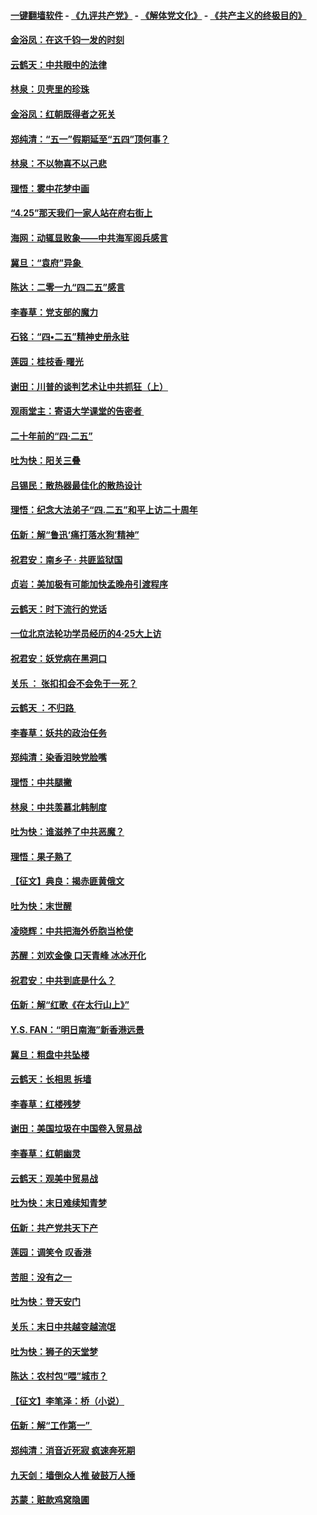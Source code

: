 #### [一键翻墙软件](https://github.com/gfw-breaker/nogfw/blob/master/README.md?t=04291537) -  [《九评共产党》](https://github.com/gfw-breaker/9ping.md?t=04291537) - [《解体党文化》](https://github.com/gfw-breaker/jtdwh.md?t=04291537) - [《共产主义的终极目的》](https://github.com/gfw-breaker/gczydzjmd.md?t=04291537)

#### [金浴凤：在这千钧一发的时刻](../pages/nsc993/n11222047.md?t=04291537) 

#### [云鹤天：中共眼中的法律](../pages/nsc993/n11221943.md?t=04291537) 

#### [林泉：贝壳里的珍珠](../pages/nsc993/n11217073.md?t=04291537) 

#### [金浴凤：红朝既得者之死关](../pages/nsc993/n11217063.md?t=04291537) 

#### [郑纯清：“五一”假期延至“五四”顶何事？](../pages/nsc993/n11217000.md?t=04291537) 

#### [林泉：不以物喜不以己悲](../pages/nsc993/n11216987.md?t=04291537) 

#### [理悟：雾中花梦中画](../pages/nsc993/n11213846.md?t=04291537) 

#### [“4.25”那天我们一家人站在府右街上](../pages/nsc993/n11210435.md?t=04291537) 

#### [海网：动辄显败象——中共海军阅兵感言](../pages/nsc993/n11212147.md?t=04291537) 

#### [冀旦：“袁府”异象 ](../pages/nsc993/n11211996.md?t=04291537) 

#### [陈达：二零一九“四二五”感言](../pages/nsc993/n11211971.md?t=04291537) 

#### [李春草：党支部的魔力](../pages/nsc993/n11211722.md?t=04291537) 

#### [石铭：“四•二五”精神史册永驻](../pages/nsc993/n11210585.md?t=04291537) 

#### [莲园：桂枝香‧曙光](../pages/nsc993/n11210371.md?t=04291537) 

#### [谢田：川普的谈判艺术让中共抓狂（上）](../pages/nsc993/n11209038.md?t=04291537) 

#### [观雨堂主：寄语大学课堂的告密者 ](../pages/nsc993/n11209062.md?t=04291537) 

#### [二十年前的“四·二五”](../pages/nsc993/n11207639.md?t=04291537) 

#### [吐为快：阳关三叠](../pages/nsc993/n11207152.md?t=04291537) 

#### [吕锡民：散热器最佳化的散热设计](../pages/nsc993/n11206294.md?t=04291537) 

#### [理悟：纪念大法弟子“四.二五”和平上访二十周年](../pages/nsc993/n11206269.md?t=04291537) 

#### [伍新：解“鲁迅‘痛打落水狗’精神”](../pages/nsc993/n11206208.md?t=04291537) 

#### [祝君安：南乡子 · 共匪监狱国](../pages/nsc993/n11203831.md?t=04291537) 

#### [贞岩：美加极有可能加快孟晚舟引渡程序](../pages/nsc993/n11203705.md?t=04291537) 

#### [云鹤天：时下流行的党话](../pages/nsc993/n11203254.md?t=04291537) 

#### [一位北京法轮功学员经历的4·25大上访](../pages/nsc993/n11203160.md?t=04291537) 

#### [祝君安：妖党病在黑洞口](../pages/nsc993/n11201449.md?t=04291537) 

#### [关乐 ： 张扣扣会不会免于一死？](../pages/nsc993/n11201363.md?t=04291537) 

#### [云鹤天 ：不归路 ](../pages/nsc993/n11201359.md?t=04291537) 

#### [李春草：妖共的政治任务](../pages/nsc993/n11199926.md?t=04291537) 

#### [郑纯清：染香泪映党脸嘴](../pages/nsc993/n11199911.md?t=04291537) 

#### [理悟：中共腿撇](../pages/nsc993/n11199727.md?t=04291537) 

#### [林泉：中共羡慕北韩制度](../pages/nsc993/n11199776.md?t=04291537) 

#### [吐为快：谁滋养了中共恶魔？](../pages/nsc993/n11199706.md?t=04291537) 

#### [理悟：果子熟了](../pages/nsc993/n11196774.md?t=04291537) 

#### [【征文】典良：揭赤匪黄俄文](../pages/nsc993/n11195773.md?t=04291537) 

#### [吐为快：末世醒](../pages/nsc993/n11196757.md?t=04291537) 

#### [凌晓辉：中共把海外侨胞当枪使](../pages/nsc993/n11195270.md?t=04291537) 

#### [苏醒：刘欢金像 口天青峰 冰冰开化](../pages/nsc993/n11194046.md?t=04291537) 

#### [祝君安：中共到底是什么？](../pages/nsc993/n11193828.md?t=04291537) 

#### [伍新：解“红歌《在太行山上》”](../pages/nsc993/n11193680.md?t=04291537) 

#### [Y.S. FAN：“明日南海”新香港远景](../pages/nsc993/n11189809.md?t=04291537) 

#### [冀旦：粗盘中共坠楼](../pages/nsc993/n11188872.md?t=04291537) 

#### [云鹤天：长相思 拆墙](../pages/nsc993/n11187494.md?t=04291537) 

#### [李春草：红楼残梦](../pages/nsc993/n11187468.md?t=04291537) 

#### [谢田：美国垃圾在中国卷入贸易战](../pages/nsc993/n11184083.md?t=04291537) 

#### [李春草：红朝幽灵](../pages/nsc993/n11186717.md?t=04291537) 

#### [云鹤天：观美中贸易战](../pages/nsc993/n11184252.md?t=04291537) 

#### [吐为快：末日难续知青梦](../pages/nsc993/n11183957.md?t=04291537) 

#### [伍新：共产党共天下产](../pages/nsc993/n11183941.md?t=04291537) 

#### [莲园：调笑令 叹香港](../pages/nsc993/n11183930.md?t=04291537) 

#### [苦胆：没有之一](../pages/nsc993/n11183909.md?t=04291537) 

#### [吐为快：登天安门](../pages/nsc993/n11183895.md?t=04291537) 

#### [关乐：末日中共越变越流氓](../pages/nsc993/n11183026.md?t=04291537) 

#### [吐为快：狮子的天堂梦](../pages/nsc993/n11179854.md?t=04291537) 

#### [陈达：农村包“喂”城市？](../pages/nsc993/n11179736.md?t=04291537) 

#### [【征文】李笔泽：桥（小说）](../pages/nsc993/n11176272.md?t=04291537) 

#### [伍新：解“工作第一” ](../pages/nsc993/n11177502.md?t=04291537) 

#### [郑纯清：消音近死寂 疯速奔死期](../pages/nsc993/n11177476.md?t=04291537) 

#### [九天剑：墙倒众人推 破鼓万人捶](../pages/nsc993/n11177298.md?t=04291537) 

#### [苏蒙：赃款鸡窝隐圃](../pages/nsc993/n11176885.md?t=04291537) 

